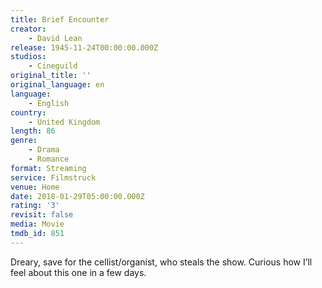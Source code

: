 ```yaml
---
title: Brief Encounter
creator:
    - David Lean
release: 1945-11-24T00:00:00.000Z
studios:
    - Cineguild
original_title: ''
original_language: en
language:
    - English
country:
    - United Kingdom
length: 86
genre:
    - Drama
    - Romance
format: Streaming
service: Filmstruck
venue: Home
date: 2018-01-29T05:00:00.000Z
rating: '3'
revisit: false
media: Movie
tmdb_id: 851
---
```


Dreary, save for the cellist/organist, who steals the show. Curious how I’ll feel about this one in a few days.

